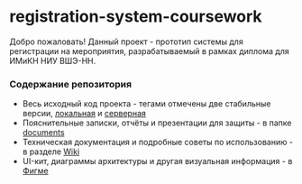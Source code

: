 # registration-system-coursework
Добро пожаловать! Данный проект - прототип системы для регистрации на мероприятия, разрабатываемый в рамках диплома для ИМиКН НИУ ВШЭ-НН. 
### Содержание репозитория
- Весь исходный код проекта - тегами отмечены две стабильные версии, [локальная](https://github.com/yualapshina/registration-system-coursework/releases/tag/stable-development) и [серверная](https://github.com/yualapshina/registration-system-coursework/releases/tag/stable-prod) 
- Пояснительные записки, отчёты и презентации для защиты - в папке [documents](https://github.com/yualapshina/registration-system-coursework/tree/master/documents)
- Техническая документация и подробные советы по использованию - в разделе [Wiki](https://github.com/yualapshina/registration-system-coursework/wiki)
- UI-кит, диаграммы архитектуры и другая визуальная информация - в [Фигме](?) 